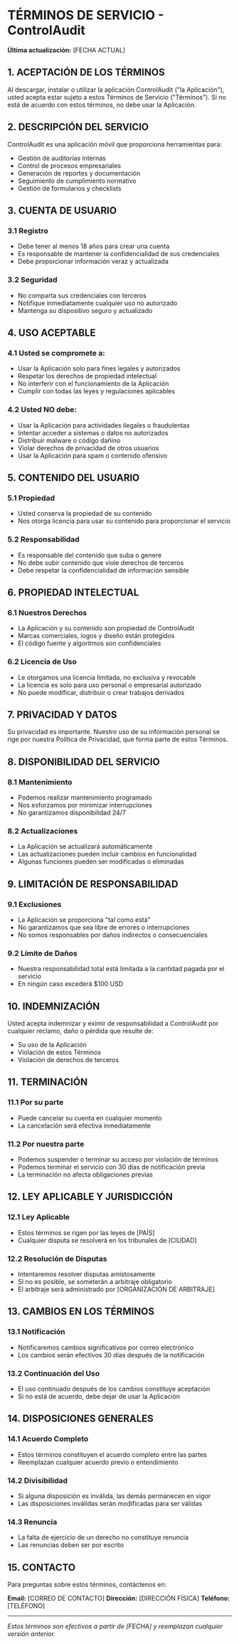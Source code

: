# TÉRMINOS DE SERVICIO - ControlAudit

**Última actualización:** [FECHA ACTUAL]

## 1. ACEPTACIÓN DE LOS TÉRMINOS

Al descargar, instalar o utilizar la aplicación ControlAudit ("la Aplicación"), usted acepta estar sujeto a estos Términos de Servicio ("Términos"). Si no está de acuerdo con estos términos, no debe usar la Aplicación.

## 2. DESCRIPCIÓN DEL SERVICIO

ControlAudit es una aplicación móvil que proporciona herramientas para:
- Gestión de auditorías internas
- Control de procesos empresariales
- Generación de reportes y documentación
- Seguimiento de cumplimiento normativo
- Gestión de formularios y checklists

## 3. CUENTA DE USUARIO

### 3.1 Registro
- Debe tener al menos 18 años para crear una cuenta
- Es responsable de mantener la confidencialidad de sus credenciales
- Debe proporcionar información veraz y actualizada

### 3.2 Seguridad
- No comparta sus credenciales con terceros
- Notifique inmediatamente cualquier uso no autorizado
- Mantenga su dispositivo seguro y actualizado

## 4. USO ACEPTABLE

### 4.1 Usted se compromete a:
- Usar la Aplicación solo para fines legales y autorizados
- Respetar los derechos de propiedad intelectual
- No interferir con el funcionamiento de la Aplicación
- Cumplir con todas las leyes y regulaciones aplicables

### 4.2 Usted NO debe:
- Usar la Aplicación para actividades ilegales o fraudulentas
- Intentar acceder a sistemas o datos no autorizados
- Distribuir malware o código dañino
- Violar derechos de privacidad de otros usuarios
- Usar la Aplicación para spam o contenido ofensivo

## 5. CONTENIDO DEL USUARIO

### 5.1 Propiedad
- Usted conserva la propiedad de su contenido
- Nos otorga licencia para usar su contenido para proporcionar el servicio

### 5.2 Responsabilidad
- Es responsable del contenido que suba o genere
- No debe subir contenido que viole derechos de terceros
- Debe respetar la confidencialidad de información sensible

## 6. PROPIEDAD INTELECTUAL

### 6.1 Nuestros Derechos
- La Aplicación y su contenido son propiedad de ControlAudit
- Marcas comerciales, logos y diseño están protegidos
- El código fuente y algoritmos son confidenciales

### 6.2 Licencia de Uso
- Le otorgamos una licencia limitada, no exclusiva y revocable
- La licencia es solo para uso personal o empresarial autorizado
- No puede modificar, distribuir o crear trabajos derivados

## 7. PRIVACIDAD Y DATOS

Su privacidad es importante. Nuestro uso de su información personal se rige por nuestra Política de Privacidad, que forma parte de estos Términos.

## 8. DISPONIBILIDAD DEL SERVICIO

### 8.1 Mantenimiento
- Podemos realizar mantenimiento programado
- Nos esforzamos por minimizar interrupciones
- No garantizamos disponibilidad 24/7

### 8.2 Actualizaciones
- La Aplicación se actualizará automáticamente
- Las actualizaciones pueden incluir cambios en funcionalidad
- Algunas funciones pueden ser modificadas o eliminadas

## 9. LIMITACIÓN DE RESPONSABILIDAD

### 9.1 Exclusiones
- La Aplicación se proporciona "tal como está"
- No garantizamos que sea libre de errores o interrupciones
- No somos responsables por daños indirectos o consecuenciales

### 9.2 Límite de Daños
- Nuestra responsabilidad total está limitada a la cantidad pagada por el servicio
- En ningún caso excederá $100 USD

## 10. INDEMNIZACIÓN

Usted acepta indemnizar y eximir de responsabilidad a ControlAudit por cualquier reclamo, daño o pérdida que resulte de:
- Su uso de la Aplicación
- Violación de estos Términos
- Violación de derechos de terceros

## 11. TERMINACIÓN

### 11.1 Por su parte
- Puede cancelar su cuenta en cualquier momento
- La cancelación será efectiva inmediatamente

### 11.2 Por nuestra parte
- Podemos suspender o terminar su acceso por violación de términos
- Podemos terminar el servicio con 30 días de notificación previa
- La terminación no afecta obligaciones previas

## 12. LEY APLICABLE Y JURISDICCIÓN

### 12.1 Ley Aplicable
- Estos términos se rigen por las leyes de [PAÍS]
- Cualquier disputa se resolverá en los tribunales de [CIUDAD]

### 12.2 Resolución de Disputas
- Intentaremos resolver disputas amistosamente
- Si no es posible, se someterán a arbitraje obligatorio
- El arbitraje será administrado por [ORGANIZACIÓN DE ARBITRAJE]

## 13. CAMBIOS EN LOS TÉRMINOS

### 13.1 Notificación
- Notificaremos cambios significativos por correo electrónico
- Los cambios serán efectivos 30 días después de la notificación

### 13.2 Continuación del Uso
- El uso continuado después de los cambios constituye aceptación
- Si no está de acuerdo, debe dejar de usar la Aplicación

## 14. DISPOSICIONES GENERALES

### 14.1 Acuerdo Completo
- Estos términos constituyen el acuerdo completo entre las partes
- Reemplazan cualquier acuerdo previo o entendimiento

### 14.2 Divisibilidad
- Si alguna disposición es inválida, las demás permanecen en vigor
- Las disposiciones inválidas serán modificadas para ser válidas

### 14.3 Renuncia
- La falta de ejercicio de un derecho no constituye renuncia
- Las renuncias deben ser por escrito

## 15. CONTACTO

Para preguntas sobre estos términos, contáctenos en:

**Email:** [CORREO DE CONTACTO]
**Dirección:** [DIRECCIÓN FÍSICA]
**Teléfono:** [TELÉFONO]

---

*Estos términos son efectivos a partir de [FECHA] y reemplazan cualquier versión anterior.*
